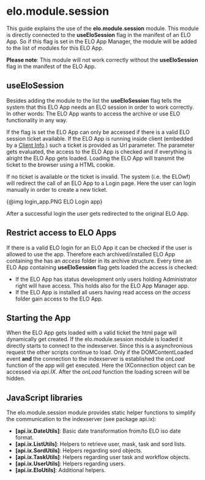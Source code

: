 # elo.module.session

This guide explains the use of the **elo.module.session** module.
This module is directly connected to the **useEloSession** flag in the manifest of 
an ELO App. So if this flag is set in the ELO App Manager, the module will be
added to the list of modules for this ELO App.

**Please note**: This module will not work correctly without the **useEloSession**
flag in the manifest of the ELO App.

## useEloSession

Besides adding the module to the list the **useEloSession** flag tells the system
that this ELO App needs an ELO session in order to work correctly. In other words:
The ELO App wants to access the archive or use ELO functionality in any way.

If the flag is set the ELO App can only be accessed if there is a valid ELO 
session ticket available. If the ELO App is running inside client 
(embedded by a [Client Info](#!/guide/basic_03_clientinfo).) such a ticket is
 provided as Url parameter. The parameter gets evaluated, the access to the 
ELO App is checked and if everything is alright the ELO App gets loaded. Loading 
the ELO App will transmit the ticket to the browser using a HTML cookie.

If no ticket is available or the ticket is invalid. The system (i.e. the ELOwf)
will redirect the call of an ELO App to a Login page. Here the user can login 
manually in order to create a new ticket.

{@img login_app.PNG ELO Login app}

After a successful login the user gets redirected to the original ELO App.

## Restrict access to ELO Apps

If there is a valid ELO login for an ELO App it can be checked if the user is 
allowed to use the app. Therefore each archived/installed ELO App containing the 
has an *access* folder in its archive structure. Every time an ELO App containing 
**useEloSession** flag gets loaded the access is checked:

- If the ELO App has status development only users holding Administrator right
will have access. This holds also for the ELO App Manager app.
- If the ELO App is installed all users having read access on the *access* 
folder gain access to the ELO App.

## Starting the App

When the ELO App gets loaded with a valid ticket the html page will dynamically 
get created. If the elo.module.session module is loaded it directly starts to 
connect to the indexserver. Since this is a asynchronious request the other 
scripts continue to load. 
Only if the DOMContentLoaded event **and** the connection to the indexserver is 
established the *onLoad* function of the app will get executed. Here the IXConnection
object can be accessed via *api.IX*. After the *onLoad* function the loading 
screen will be hidden.

## JavaScript libraries

The elo.module.session module provides static helper functions to simplify the
communication to the indexserver (see package api.ix):

- **[api.ix.DateUtils]**: Basic date transformation from/to ELO iso date format.
- **[api.ix.ListUtils]**: Helpers to retrieve user, mask, task and sord lists.
- **[api.ix.SordUtils]**: Helpers regarding sord objects.
- **[api.ix.TaskUtils]**: Helpers regarding user task and workflow objects.
- **[api.ix.UserUtils]**: Helpers regarding users.
- **[api.ix.EloUtils]**: Additional helpers.
